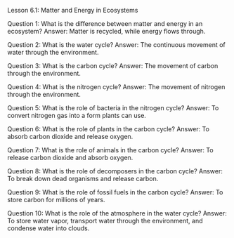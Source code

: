 Lesson 6.1: Matter and Energy in Ecosystems

Question 1: What is the difference between matter and energy in an ecosystem?
Answer: Matter is recycled, while energy flows through.

Question 2: What is the water cycle?
Answer: The continuous movement of water through the environment.

Question 3: What is the carbon cycle?
Answer: The movement of carbon through the environment.

Question 4: What is the nitrogen cycle?
Answer: The movement of nitrogen through the environment.

Question 5: What is the role of bacteria in the nitrogen cycle?
Answer: To convert nitrogen gas into a form plants can use.

Question 6: What is the role of plants in the carbon cycle?
Answer: To absorb carbon dioxide and release oxygen.

Question 7: What is the role of animals in the carbon cycle?
Answer: To release carbon dioxide and absorb oxygen.

Question 8: What is the role of decomposers in the carbon cycle?
Answer: To break down dead organisms and release carbon.

Question 9: What is the role of fossil fuels in the carbon cycle?
Answer: To store carbon for millions of years.

Question 10: What is the role of the atmosphere in the water cycle?
Answer: To store water vapor, transport water through the environment, and condense water into clouds.

